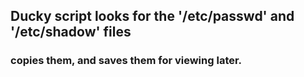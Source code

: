 ## Ducky script looks for the '/etc/passwd' and '/etc/shadow' files 
### copies them, and saves them for viewing later.
